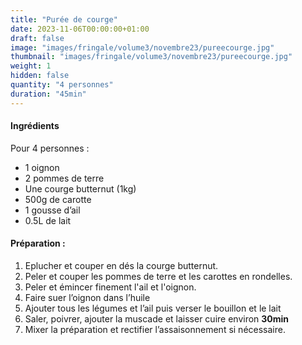 ```yaml
---
title: "Purée de courge"
date: 2023-11-06T00:00:00+01:00
draft: false
image: "images/fringale/volume3/novembre23/pureecourge.jpg"
thumbnail: "images/fringale/volume3/novembre23/pureecourge.jpg"
weight: 1
hidden: false
quantity: "4 personnes"
duration: "45min"
---
```


#### Ingrédients

Pour 4 personnes :

- 1 oignon
- 2 pommes de terre
- Une courge butternut (1kg)
- 500g de carotte
- 1 gousse d’ail
- 0.5L de lait

#### Préparation :

1. Eplucher et couper en dés la courge butternut.
2. Peler et couper les pommes de terre et les carottes en rondelles.
3. Peler et émincer finement l'ail et l'oignon.
4. Faire suer l’oignon dans l’huile
5. Ajouter tous les légumes et l’ail puis verser le bouillon et le lait
6. Saler, poivrer, ajouter la muscade et laisser cuire environ **30min**
7. Mixer la préparation et rectifier l’assaisonnement si nécessaire.
